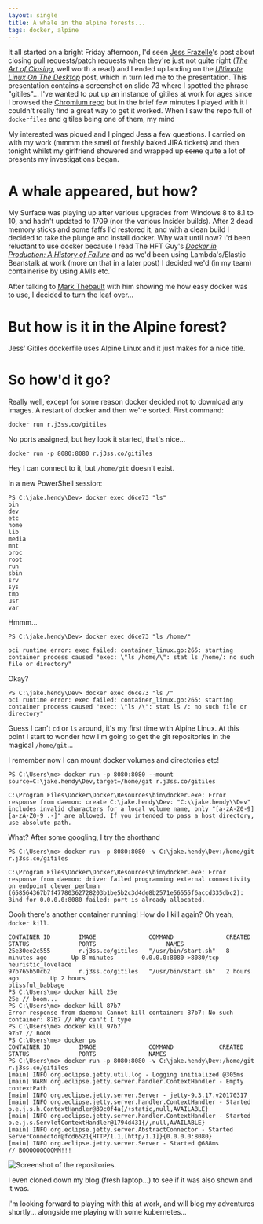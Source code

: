 ```yaml
---
layout: single
title: A whale in the alpine forests...
tags: docker, alpine
---
```


It all started on a bright Friday afternoon, I'd seen [Jess Frazelle](https://blog.jessfraz.com/)'s post about closing pull requests/patch requests when they're just not quite right (_[The Art of Closing](https://blog.jessfraz.com/post/the-art-of-closing/)_, well worth a read) and I ended up landing on the _[Ultimate Linux On The Desktop](https://blog.jessfraz.com/post/ultimate-linux-on-the-desktop/)_ post, which in turn led me to the presentation. This presentation contains a screenshot on slide 73 where I spotted the phrase "gitiles"... I've wanted to put up an instance of gitiles at work for ages since I browsed the [Chromium repo](https://chromium.googlesource.com/chromium/src.git) but in the brief few minutes I played with it I couldn't really find a great way to get it worked. When I saw the repo full of `dockerfiles` and gitiles being one of them, my mind 

My interested was piqued and I pinged Jess a few questions. I carried on with my work (mmmm the smell of freshly baked JIRA tickets) and then tonight whilst my girlfriend showered and wrapped up ~~some~~ quite a lot of presents my investigations began.

# A whale appeared, but how?

My Surface was playing up after various upgrades from Windows 8 to 8.1 to 10, and hadn't updated to 1709 (nor the various Insider builds). After 2 dead memory sticks and some faffs I'd restored it, and with a clean build I decided to take the plunge and install docker. Why wait until now? I'd been reluctant to use docker because I read The HFT Guy's _[Docker in Production: A History of Failure](https://thehftguy.com/2016/11/01/docker-in-production-an-history-of-failure/)_ and as we'd been using Lambda's/Elastic Beanstalk at work (more on that in a later post) I decided we'd (in my team) containerise by using AMIs etc. 

After talking to [Mark Thebault](https://twitter.com/markthbt) with him showing me how easy docker was to use, I decided to turn the leaf over...

# But how is it in the Alpine forest?

Jess' Gitiles dockerfile uses Alpine Linux and it just makes for a nice title.

# So how'd it go?

Really well, except for some reason docker decided not to download any images. A restart of docker and then we're sorted.
First command:

```
docker run r.j3ss.co/gitiles
```

No ports assigned, but hey look it started, that's nice...

```
docker run -p 8080:8080 r.j3ss.co/gitiles
```

Hey I can connect to it, but `/home/git` doesn't exist.

In a new PowerShell session:
```
PS C:\jake.hendy\Dev> docker exec d6ce73 "ls"
bin
dev
etc
home
lib
media
mnt
proc
root
run
sbin
srv
sys
tmp
usr
var
``` 

Hmmm...
```
PS C:\jake.hendy\Dev> docker exec d6ce73 "ls /home/"

oci runtime error: exec failed: container_linux.go:265: starting container process caused "exec: \"ls /home/\": stat ls /home/: no such file or directory"
```

Okay? 

```
PS C:\jake.hendy\Dev> docker exec d6ce73 "ls /"
oci runtime error: exec failed: container_linux.go:265: starting container process caused "exec: \"ls /\": stat ls /: no such file or directory"
```
Guess I can't `cd` or `ls` around, it's my first time with Alpine Linux. 
At this point I start to wonder how I'm going to get the git repositories in the magical `/home/git`...

I remember now I can mount docker volumes and directories etc!
```
PS C:\Users\me> docker run -p 8080:8080 --mount source=C:\jake.hendy\Dev,target=/home/git r.j3ss.co/gitiles

C:\Program Files\Docker\Docker\Resources\bin\docker.exe: Error response from daemon: create C:\jake.hendy\Dev: "C:\\jake.hendy\\Dev" includes invalid characters for a local volume name, only "[a-zA-Z0-9][a-zA-Z0-9_.-]" are allowed. If you intended to pass a host directory, use absolute path.
```

What? After some googling, I try the shorthand

```
PS C:\Users\me> docker run -p 8080:8080 -v C:\jake.hendy\Dev:/home/git r.j3ss.co/gitiles

C:\Program Files\Docker\Docker\Resources\bin\docker.exe: Error response from daemon: driver failed programming external connectivity on endpoint clever_perlman (658564367b7f47780362728203b1be5b2c3d4de8b2571e56555f6accd335dbc2): Bind for 0.0.0.0:8080 failed: port is already allocated.
```

Oooh there's another container running! How do I kill again? Oh yeah, `docker kill`.

```
CONTAINER ID        IMAGE               COMMAND               CREATED             STATUS              PORTS                    NAMES
25e30ee2c555        r.j3ss.co/gitiles   "/usr/bin/start.sh"   8 minutes ago       Up 8 minutes        0.0.0.0:8080->8080/tcp   heuristic_lovelace
97b765b50cb2        r.j3ss.co/gitiles   "/usr/bin/start.sh"   2 hours ago         Up 2 hours                                   blissful_babbage
PS C:\Users\me> docker kill 25e
25e // boom...
PS C:\Users\me> docker kill 87b7
Error response from daemon: Cannot kill container: 87b7: No such container: 87b7 // Why can't I type
PS C:\Users\me> docker kill 97b7
97b7 // BOOM
PS C:\Users\me> docker ps
CONTAINER ID        IMAGE               COMMAND             CREATED             STATUS              PORTS               NAMES
PS C:\Users\me> docker run -p 8080:8080 -v C:\jake.hendy\Dev:/home/git r.j3ss.co/gitiles
[main] INFO org.eclipse.jetty.util.log - Logging initialized @305ms
[main] WARN org.eclipse.jetty.server.handler.ContextHandler - Empty contextPath
[main] INFO org.eclipse.jetty.server.Server - jetty-9.3.17.v20170317
[main] INFO org.eclipse.jetty.server.handler.ContextHandler - Started o.e.j.s.h.ContextHandler@39c0f4a{/+static,null,AVAILABLE}
[main] INFO org.eclipse.jetty.server.handler.ContextHandler - Started o.e.j.s.ServletContextHandler@1794d431{/,null,AVAILABLE}
[main] INFO org.eclipse.jetty.server.AbstractConnector - Started ServerConnector@fcd6521{HTTP/1.1,[http/1.1]}{0.0.0.0:8080}
[main] INFO org.eclipse.jetty.server.Server - Started @688ms
// BOOOOOOOOOMM!!!
```

![Screenshot of the repositories](https://pbs.twimg.com/media/DQjbbsBX4AESP3c.jpg:large).

I even cloned down my blog (fresh laptop...) to see if it was also shown and it was. 

I'm looking forward to playing with this at work, and will blog my adventures shortly... alongside me playing with some kubernetes...
